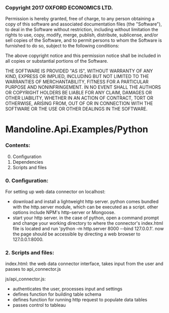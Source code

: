 ### Copyright 2017 OXFORD ECONOMICS LTD.

Permission is hereby granted, free of charge, to any person obtaining a copy of this software and associated documentation files (the "Software"), to deal in the Software without restriction, including without limitation the rights to use, copy, modify, merge, publish, distribute, sublicense, and/or sell copies of the Software, and to permit persons to whom the Software is furnished to do so, subject to the following conditions:

The above copyright notice and this permission notice shall be included in all copies or substantial portions of the Software.

THE SOFTWARE IS PROVIDED "AS IS", WITHOUT WARRANTY OF ANY KIND, EXPRESS OR IMPLIED, INCLUDING BUT NOT LIMITED TO THE WARRANTIES OF MERCHANTABILITY, FITNESS FOR A PARTICULAR PURPOSE AND NONINFRINGEMENT. IN NO EVENT SHALL THE AUTHORS OR COPYRIGHT HOLDERS BE LIABLE FOR ANY CLAIM, DAMAGES OR OTHER LIABILITY, WHETHER IN AN ACTION OF CONTRACT, TORT OR OTHERWISE, ARISING FROM, OUT OF OR IN CONNECTION WITH THE SOFTWARE OR THE USE OR OTHER DEALINGS IN THE SOFTWARE.

# Mandoline.Api.Examples/Python

### Contents:
0. Configuration
1. Dependencies
2. Scripts and files

### 0. Configuration:

For setting up web data connector on localhost:
  - download and install a lightweight http server. python comes bundled with the http.server module, which can be executed as a script. other options include NPM's http-server or Mongoose.
  - start your http server. in the case of python, open a command prompt and change your working directory to where the connector's index.html file is located and run 'python -m http.server 8000 --bind 127.0.0.1'. now the page should be accessible by directing a web browser to 127.0.0.1:8000.

### 2. Scripts and files:

index.html: the web data connector interface, takes input from the user and passes to api_connector.js

js/api_connector.js: 
  - authenticates the user, processes input and settings
  - defines function for building table schema
  - defines function for running http request to populate data tables
  - passes control to tableau
